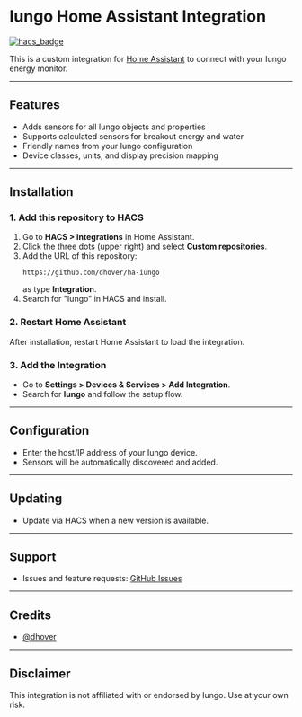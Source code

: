# Iungo Home Assistant Integration

[![hacs_badge](https://img.shields.io/badge/HACS-Custom-orange.svg)](https://hacs.xyz/)

This is a custom integration for [Home Assistant](https://www.home-assistant.io/) to connect with your Iungo energy monitor.

---

## Features

- Adds sensors for all Iungo objects and properties
- Supports calculated sensors for breakout energy and water
- Friendly names from your Iungo configuration
- Device classes, units, and display precision mapping

---

## Installation

### 1. Add this repository to HACS

1. Go to **HACS > Integrations** in Home Assistant.
2. Click the three dots (upper right) and select **Custom repositories**.
3. Add the URL of this repository:
   ```
   https://github.com/dhover/ha-iungo
   ```
   as type **Integration**.
4. Search for "Iungo" in HACS and install.

### 2. Restart Home Assistant

After installation, restart Home Assistant to load the integration.

### 3. Add the Integration

- Go to **Settings > Devices & Services > Add Integration**.
- Search for **Iungo** and follow the setup flow.

---

## Configuration

- Enter the host/IP address of your Iungo device.
- Sensors will be automatically discovered and added.

---

## Updating

- Update via HACS when a new version is available.

---

## Support

- Issues and feature requests: [GitHub Issues](https://github.com/dhover/ha-iungo/issues)

---

## Credits

- [@dhover](https://github.com/dhover)

---

## Disclaimer

This integration is not affiliated with or endorsed by Iungo. Use at your own risk.